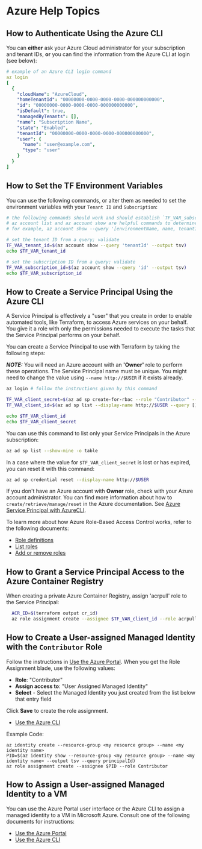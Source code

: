 # Azure Help Topics

## How to Authenticate Using the Azure CLI

You can **either** ask your Azure Cloud administrator for your subscription and tenant IDs, **or** you can find the information from the Azure CLI at login (see below):

```yaml
# example of an Azure CLI login command
az login
[
  {
    "cloudName": "AzureCloud",
    "homeTenantId": "00000000-0000-0000-0000-000000000000",
    "id": "00000000-0000-0000-0000-000000000000",
    "isDefault": true,
    "managedByTenants": [], 
    "name": "Subscription Name",
    "state": "Enabled",
    "tenantId": "00000000-0000-0000-0000-000000000000",
    "user": {
      "name": "user@example.com",
      "type": "user"
    }
  }
]
```

## How to Set the TF Environment Variables

You can use the following commands, or alter them as needed to set the environment variables with your `Tenant ID` and `Subscription`:

```bash
# the following commands should work and should establish `TF_VAR_subscription_id` and `TF_VAR_tenant_id`
# az account list and az account show are helpful commands to determine this information
# for example, az account show --query '[environmentName, name, tenantId, user.name]'

# set the tenant ID from a query; validate
TF_VAR_tenant_id=$(az account show --query 'tenantId' --output tsv)
echo $TF_VAR_tenant_id

# set the subscription ID from a query; validate
TF_VAR_subscription_id=$(az account show --query 'id' --output tsv)
echo $TF_VAR_subscription_id
```

## How to Create a Service Principal Using the Azure CLI

A Service Principal is effectively a "user" that you create in order to enable automated tools, like Terraform, to access Azure services on your behalf. You give it a role with only the permissions needed to execute the tasks that the Service Principal performs on your behalf.
 
You can create a Service Principal to use with Terraform by taking the following steps:

**_NOTE:_** You will need an Azure account with an **'Owner'** role to perform these operations. The Service Principal name must be unique. You might need to change the value using `--name http://$USER` if it exists already.

```bash
az login # follow the instructions given by this command

TF_VAR_client_secret=$(az ad sp create-for-rbac --role "Contributor" --scopes="/subscriptions/$TF_VAR_subscription_id" --name http://$USER --query password --output tsv)
TF_VAR_client_id=$(az ad sp list --display-name http://$USER --query [].appId --output tsv)

echo $TF_VAR_client_id
echo $TF_VAR_client_secret
```

You can use this command to list only your Service Principals in the Azure subscription:

```bash
az ad sp list --show-mine -o table
```

In a case where the value for `$TF_VAR_client_secret` is lost or has expired, you can reset it with this command:

```bash
az ad sp credential reset --display-name http://$USER
```

If you don't have an Azure account with **Owner** role, check with your Azure account administrator. You can find more information about how to `create/retrieve/manage/reset` in the Azure documentation. See [Azure Service Principal with AzureCLI](https://docs.microsoft.com/en-us/cli/azure/create-an-azure-service-principal-azure-cli?view=azure-cli-latest). 

To learn more about how Azure Role-Based Access Control works, refer to the following documents:

* [Role definitions](https://docs.microsoft.com/en-us/azure/role-based-access-control/role-definitions-list)
* [List roles](https://docs.microsoft.com/en-us/azure/role-based-access-control/role-assignments-list-cli#list-role-assignments-for-a-user)
* [Add or remove roles](https://docs.microsoft.com/en-us/azure/role-based-access-control/role-assignments-cli#user-at-a-subscription-scope)


## How to Grant a Service Principal Access to the Azure Container Registry

When creating a private Azure Container Registry, assign 'acrpull' role to the Service Principal:

```bash
  ACR_ID=$(terraform output cr_id)
  az role assignment create --assignee $TF_VAR_client_id --role acrpull  --scope "$ACR_ID"
```

## How to Create a User-assigned Managed Identity with the `Contributor` Role

Follow the instructions in [Use the Azure Portal](https://docs.microsoft.com/en-us/azure/active-directory/managed-identities-azure-resources/how-to-manage-ua-identity-portal). When you get the Role Assignment blade, use the following values:

- **Role**: "Contributor" 
- **Assign access to**: "User Assigned Managed Identity"
- **Select** - Select the Managed Identity you just created from the list below that entry field

Click **Save** to create the role assignment.

* [Use the Azure CLI](https://docs.microsoft.com/en-us/azure/active-directory/managed-identities-azure-resources/how-to-manage-ua-identity-cli)

Example Code:

```
az identity create --resource-group <my resource group> --name <my identity name>
PID=$(az identity show --resource-group <my resource group> --name <my identity name> --output tsv --query principalId)
az role assignment create --assignee $PID --role Contributor
```
## How to Assign a User-assigned Managed Identity to a VM

You can use the Azure Portal user interface or the Azure CLI to assign a managed identity to a VM in Microsoft Azure. Consult one of the following documents for instructions:

- [Use the Azure Portal](https://docs.microsoft.com/en-us/azure/active-directory/managed-identities-azure-resources/qs-configure-portal-windows-vm#user-assigned-managed-identity)
- [Use the Azure CLI](https://docs.microsoft.com/en-us/azure/active-directory/managed-identities-azure-resources/qs-configure-cli-windows-vm#user-assigned-managed-identity)
